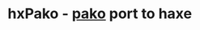 hxPako - [pako](https://github.com/nodeca/pako) port to haxe
==========================================

